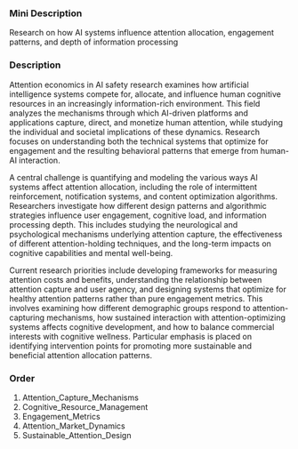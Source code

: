 ### Mini Description

Research on how AI systems influence attention allocation, engagement patterns, and depth of information processing

### Description

Attention economics in AI safety research examines how artificial intelligence systems compete for, allocate, and influence human cognitive resources in an increasingly information-rich environment. This field analyzes the mechanisms through which AI-driven platforms and applications capture, direct, and monetize human attention, while studying the individual and societal implications of these dynamics. Research focuses on understanding both the technical systems that optimize for engagement and the resulting behavioral patterns that emerge from human-AI interaction.

A central challenge is quantifying and modeling the various ways AI systems affect attention allocation, including the role of intermittent reinforcement, notification systems, and content optimization algorithms. Researchers investigate how different design patterns and algorithmic strategies influence user engagement, cognitive load, and information processing depth. This includes studying the neurological and psychological mechanisms underlying attention capture, the effectiveness of different attention-holding techniques, and the long-term impacts on cognitive capabilities and mental well-being.

Current research priorities include developing frameworks for measuring attention costs and benefits, understanding the relationship between attention capture and user agency, and designing systems that optimize for healthy attention patterns rather than pure engagement metrics. This involves examining how different demographic groups respond to attention-capturing mechanisms, how sustained interaction with attention-optimizing systems affects cognitive development, and how to balance commercial interests with cognitive wellness. Particular emphasis is placed on identifying intervention points for promoting more sustainable and beneficial attention allocation patterns.

### Order

1. Attention_Capture_Mechanisms
2. Cognitive_Resource_Management
3. Engagement_Metrics
4. Attention_Market_Dynamics
5. Sustainable_Attention_Design
